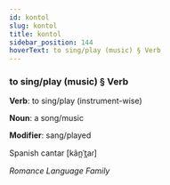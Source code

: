 ```yaml
---
id: kontol
slug: kontol
title: kontol
sidebar_position: 144
hoverText: to sing/play (music) § Verb
---
```


### to sing/play (music) § Verb

**Verb**: to sing/play (instrument-wise)

**Noun**: a song/music

**Modifier**: sang/played

Spanish cantar [kãn̪ˈt̪aɾ]

*Romance Language Family*